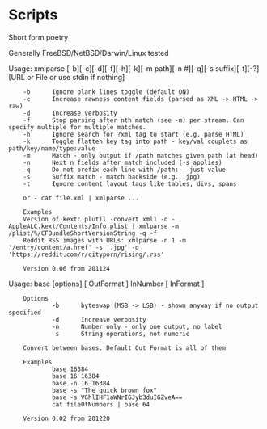 # Scripts
Short form poetry

Generally FreeBSD/NetBSD/Darwin/Linux tested


Usage: xmlparse [-b][-c][-d][-f][-h][-k][-m path][-n #][-q][-s suffix][-t][-?] [URL or File or use stdin if nothing]

        -b      Ignore blank lines toggle (default ON)
        -c      Increase rawness content fields (parsed as XML -> HTML -> raw)
        -d      Increase verbosity
        -f      Stop parsing after nth match (see -m) per stream. Can specify multiple for multiple matches.
        -h      Ignore search for ?xml tag to start (e.g. parse HTML)
        -k      Toggle flatten key tag into path - key/val couplets as path/key/name/type:value
        -m      Match - only output if /path matches given path (at head)
        -n      Next n fields after match included (-s applies)
        -q      Do not prefix each line with /path: - just value
        -s      Suffix match - match backside (e.g. .jpg)
        -t      Ignore content layout tags like tables, divs, spans

        or - cat file.xml | xmlparse ...

        Examples
        Version of kext: plutil -convert xml1 -o - AppleALC.kext/Contents/Info.plist | xmlparse -m /plist/%/CFBundleShortVersionString -q -f
        Reddit RSS images with URLs: xmlparse -n 1 -m '/entry/content/a.href' -s '.jpg' -q 'https://reddit.com/r/cityporn/rising/.rss'

        Version 0.06 from 201124


Usage: base [options] [ OutFormat ] InNumber [ InFormat ]

        Options
                -b      byteswap (MSB -> LSB) - shown anyway if no output specified
                -d      Increase verbosity
                -n      Number only - only one output, no label
                -s      String operations, not numeric

        Convert between bases. Default Out Format is all of them

        Examples
                base 16384
                base 16 16384
                base -n 16 16384
                base -s "The quick brown fox"
                base -s VGhlIHF1aWNrIGJyb3duIGZveA==
                cat fileOfNumbers | base 64

        Version 0.02 from 201220
